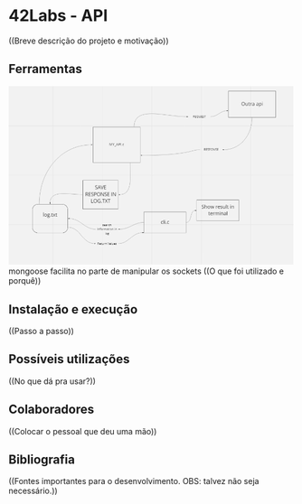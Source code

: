 # 42Labs - API

((Breve descrição do projeto e motivação))

## Ferramentas

![Fluxograma](./img/fluxograma.png)
mongoose facilita no parte de manipular os sockets
((O que foi utilizado e porquê))

## Instalação e execução

((Passo a passo))

## Possíveis utilizações

((No que dá pra usar?))

## Colaboradores

((Colocar o pessoal que deu uma mão))

## Bibliografia

((Fontes importantes para o desenvolvimento. OBS: talvez não seja necessário.))